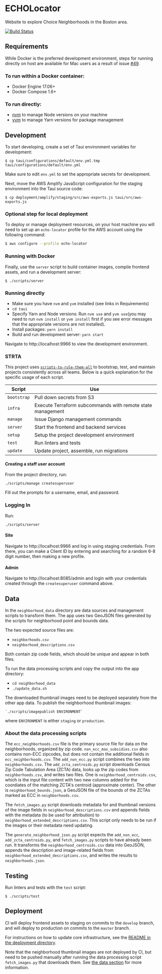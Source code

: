 # ECHOLocator

Website to explore Choice Neighborhoods in the Boston area.

[![Build Status](https://travis-ci.org/azavea/echo-locator.svg?branch=develop)](https://travis-ci.org/azavea/echo-locator)

## Requirements

While Docker is the preferred development environment, steps for running directly on host
are available for Mac users as a result of issue [#49](https://github.com/azavea/echo-locator/issues/49).

### To run within a Docker container:

* Docker Engine 17.06+
* Docker Compose 1.6+

### To run directly:

* [nvm](https://github.com/creationix/nvm) to manage Node versions on your machine
* [yvm](https://yvm.js.org/docs/overview) to manage Yarn versions for package management


## Development

To start developing, create a set of Taui environment variables for development:

```
$ cp taui/configurations/default/env.yml.tmp taui/configurations/default/env.yml
```

Make sure to edit `env.yml` to set the appropriate secrets for development.

Next, move the AWS Amplify JavaScript configuration for the staging environment
into the Taui source code:

```
$ cp deployment/amplify/staging/src/aws-exports.js taui/src/aws-exports.js
```

### Optional step for local deployment

To deploy or manage deployment resources, on your host machine you will need to set up an `echo-locator` profile for the AWS account using the following command:
```bash
$ aws configure --profile echo-locator
```

### Running with Docker

Finally, use the `server` script to build container images, compile frontend assets,
and run a development server:

```
$ ./scripts/server
```

### Running directly

* Make sure you have `nvm` and `yvm` installed (see links in Requirements)
* `cd taui`
* Specify Yarn and Node versions: Run `nvm use` and `yvm use`(you may need to run 
`nvm install` or `yvm install` first if you see error messages that the appropriate 
versions are not installed).
* Install packages: `yarn install`
* Build and run development server: `yarn start`


Navigate to http://localhost:9966 to view the development environment.


### STRTA

This project uses [`scripts-to-rule-them-all`](https://github.com/azavea/architecture/blob/master/doc/arch/adr-0000-scripts-to-rule-them-all.md) to bootstrap, test, and maintain projects consistently across all teams. Below is a quick explanation for the specific usage of each script.

| Script      | Use                                                        |
| ----------- | ---------------------------------------------------------- |
| `bootstrap` | Pull down secrets from S3                                  |
| `infra`     | Execute Terraform subcommands with remote state management |
| `manage`    | Issue Django management commands                           |
| `server`    | Start the frontend and backend services                    |
| `setup`     | Setup the project development environment                  |
| `test`      | Run linters and tests                                      |
| `update`    | Update project, assemble, run migrations                   |

#### Creating a staff user account

From the project directory, run:
```
./scripts/manage createsuperuser
```
Fill out the prompts for a username, email, and password.

### Logging In

Run: 
```
./scripts/server
```

#### Site
Navigate to http://localhost:9966 and log in using staging credentials. From there, you can make a Client ID by
entering and searching for a random 6-8 digit number, then making a new profile.

#### Admin
Navigate to http://localhost:8085/admin and login with your credentials created through the `createsuperuser` command above.

## Data

In the `neighborhood_data` directory are data sources and management scripts to transform them. The app uses two GeoJSON files generated by the scripts for neighborhood point and bounds data.

The two expected source files are:
 - `neighborhoods.csv`
 - `neighborhood_descriptions.csv`

Both contain zip code fields, which should be unique and appear in both files.

To run the data processing scripts and copy the output into the app directory:

 - `cd neighborhood_data`
 - `./update_data.sh`

The downloaded thumbnail images need to be deployed separately from the other app data.
To publish the neighborhood thumbnail images:

```
`./scripts/imagepublish ENVIRONMENT`
```

where `ENVIRONMENT` is either `staging` or `production`.


### About the data processing scripts

The `ecc_neighborhoods.csv` file is the primary source file for data on the neighborhoods, organized by zip code. `non_ecc_max_subsidies.csv` also contains non-ECC zipcodes, but does not contain the additional fields in `ecc_neighborhoods.csv`. The `add_non_ecc.py` script combines the two into `neighborhoods.csv`. The `add_zcta_centroids.py` script downloads Census Zip Code Tabulation Area (ZCTA) data, looks up the zip codes from `neighborhoods.csv`, and writes two files. One is `neighborhood_centroids.csv`, which is the input file content with two new columns added for the coordiates of the matching ZCTA's centroid (approximate center). The other is `neighborhood_bounds.json`, a GeoJSON file of the bounds of the ZCTAs marked as ECC in `neighborhoods.csv`.

The `fetch_images.py` script downloads metadata for and thumbnail versions of the image fields in `neighborhood_descriptions.csv` and appends fields with the metadata (to be used for attribution) to `neighborhood_extended_descriptions.csv`. This script only needs to be run if the images or their metadata need updating.

The `generate_neighborhood_json.py` script expects the `add_non_ecc`, `add_zcta_centroids.py`, and `fetch_images.py` scripts to have already been run. It transforms the `neighborhood_centroids.csv` data into GeoJSON, appends the description and image-related fields from `neighborhood_extended_descriptions.csv`, and writes the results to `neighborhoods.json`.


## Testing

Run linters and tests with the `test` script:

```
$ ./scripts/test
```

## Deployment

CI will deploy frontend assets to staging on commits to the `develop` branch,
and will deploy to production on commits to the `master` branch.

For instructions on how to update core infrastructure, see the [README in the
deployment directory](./deployment/README.md).

Note that the neighborhood thumbnail images are not deployed by CI, but need to be pushed manually after running the data processing script `fetch_images.py` that downloads them. See [the data section](#data) for more information.
